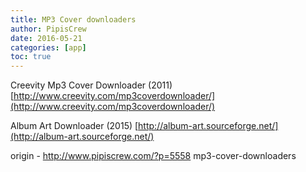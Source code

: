 ```yaml
---
title: MP3 Cover downloaders
author: PipisCrew
date: 2016-05-21
categories: [app]
toc: true
---
```


Creevity Mp3 Cover Downloader (2011)
[http://www.creevity.com/mp3coverdownloader/](http://www.creevity.com/mp3coverdownloader/)

Album Art Downloader (2015)
[http://album-art.sourceforge.net/](http://album-art.sourceforge.net/)

origin - http://www.pipiscrew.com/?p=5558 mp3-cover-downloaders